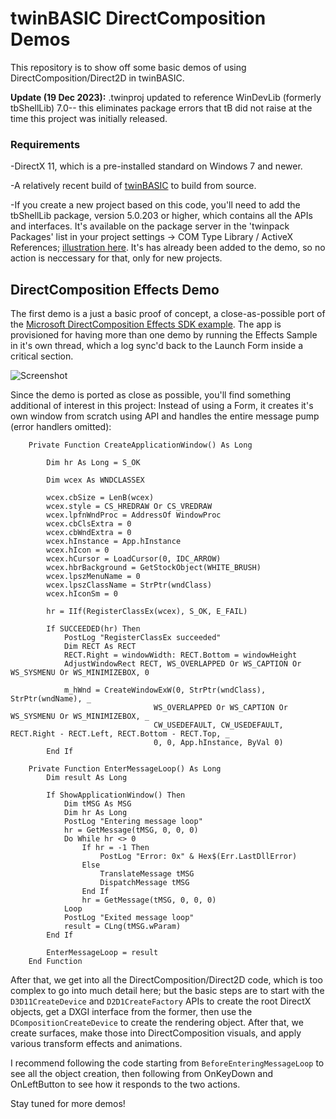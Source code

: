 # twinBASIC DirectComposition Demos

This repository is to show off some basic demos of using DirectComposition/Direct2D in twinBASIC. 

**Update (19 Dec 2023):** .twinproj updated to reference WinDevLib (formerly tbShellLib) 7.0-- this eliminates package errors that tB did not raise at the time this project was initially released.

### Requirements
-DirectX 11, which is a pre-installed standard on Windows 7 and newer.

-A relatively recent build of [twinBASIC](https://github.com/twinbasic/twinbasic) to build from source.

-If you create a new project based on this code, you'll need to add the tbShellLib package, version 5.0.203 or higher, which contains all the APIs and interfaces. It's available on the package server in the 'twinpack Packages'  list in your project settings -> COM Type Library / ActiveX References; [illustration here](https://github.com/fafalone/tbShellLib/issues/9). It's has already been added to the demo, so no action is neccessary for that, only for new projects.

## DirectComposition Effects Demo
The first demo is a just a basic proof of concept, a close-as-possible port of the [Microsoft DirectComposition Effects SDK example](https://github.com/microsoft/Windows-classic-samples/tree/main/Samples/DirectCompositionEffects). The app is provisioned for having more than one demo by running the Effects Sample in it's own thread, which a log sync'd back to the Launch Form inside a critical section.

![Screenshot](https://i.imgur.com/xr6jyOL.gif)

Since the demo is ported as close as possible, you'll find something additional of interest in this project: Instead of using a Form, it creates it's own window from scratch using API and handles the entire message pump (error handlers omitted):

```vb6
    Private Function CreateApplicationWindow() As Long

        Dim hr As Long = S_OK
    
        Dim wcex As WNDCLASSEX
    
        wcex.cbSize = LenB(wcex)
        wcex.style = CS_HREDRAW Or CS_VREDRAW
        wcex.lpfnWndProc = AddressOf WindowProc
        wcex.cbClsExtra = 0
        wcex.cbWndExtra = 0
        wcex.hInstance = App.hInstance
        wcex.hIcon = 0
        wcex.hCursor = LoadCursor(0, IDC_ARROW)
        wcex.hbrBackground = GetStockObject(WHITE_BRUSH)
        wcex.lpszMenuName = 0
        wcex.lpszClassName = StrPtr(wndClass)
        wcex.hIconSm = 0
    
        hr = IIf(RegisterClassEx(wcex), S_OK, E_FAIL)

        If SUCCEEDED(hr) Then
            PostLog "RegisterClassEx succeeded"
            Dim RECT As RECT
            RECT.Right = windowWidth: RECT.Bottom = windowHeight
            AdjustWindowRect RECT, WS_OVERLAPPED Or WS_CAPTION Or WS_SYSMENU Or WS_MINIMIZEBOX, 0
        
            m_hWnd = CreateWindowExW(0, StrPtr(wndClass), StrPtr(wndName), _
                                WS_OVERLAPPED Or WS_CAPTION Or WS_SYSMENU Or WS_MINIMIZEBOX, _
                                CW_USEDEFAULT, CW_USEDEFAULT, RECT.Right - RECT.Left, RECT.Bottom - RECT.Top, _
                                0, 0, App.hInstance, ByVal 0)
        End If
```

```
    Private Function EnterMessageLoop() As Long
        Dim result As Long
    
        If ShowApplicationWindow() Then
            Dim tMSG As MSG
            Dim hr As Long
            PostLog "Entering message loop"
            hr = GetMessage(tMSG, 0, 0, 0)
            Do While hr <> 0
                If hr = -1 Then
                    PostLog "Error: 0x" & Hex$(Err.LastDllError)
                Else
                    TranslateMessage tMSG
                    DispatchMessage tMSG
                End If
                hr = GetMessage(tMSG, 0, 0, 0)
            Loop
            PostLog "Exited message loop"
            result = CLng(tMSG.wParam)
        End If
        
        EnterMessageLoop = result
    End Function
```

After that, we get into all the DirectComposition/Direct2D code, which is too complex to go into much detail here; but the basic steps are to start with the `D3D11CreateDevice` and `D2D1CreateFactory` APIs to create the root DirectX objects, get a DXGI interface from the former, then use the `DCompositionCreateDevice` to create the rendering object. After that, we create surfaces, make those into DirectComposition visuals, and apply various transform effects and animations. 

I recommend following the code starting from `BeforeEnteringMessageLoop` to see all the object creation, then following from OnKeyDown and OnLeftButton to see how it responds to the two actions.

Stay tuned for more demos!

